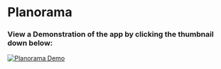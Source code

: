 # Planorama
### View a Demonstration of the app by clicking the thumbnail down below:
[![Planorama Demo](http://img.youtube.com/vi/Z5HhqFOGHyg/0.jpg)](http://www.youtube.com/watch?v=Z5HhqFOGHyg)
